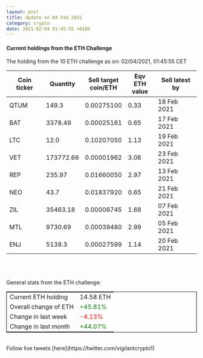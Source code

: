 ```yaml
---
layout: post
title: Update on 04 Feb 2021
category: crypto
date: 2021-02-04 01:45:55 +0100
---
```

<!-- Global site tag (gtag.js) - Google Analytics -->
<script async src="https://www.googletagmanager.com/gtag/js?id=UA-103831149-5"></script>
<script>
  window.dataLayer = window.dataLayer || [];
  function gtag(){dataLayer.push(arguments);}
  gtag('js', new Date());

  gtag('config', 'UA-103831149-5');
</script>


#### Current holdings from the ETH Challenge

The holding from the 10 ETH challenge as on: 02/04/2021, 01:45:55 CET

|Coin ticker|Quantity|Sell target<br>coin/ETH|Eqv ETH<br>value|Sell latest by|
|-----------|--------|-----------|-----------|--------------|
QTUM|149.3|  0.00275100|0.33|18 Feb 2021|
BAT|3378.49|  0.00025161|0.65|17 Feb 2021|
LTC|12.0|  0.10207050|1.13|19 Feb 2021|
VET|173772.66|  0.00001962|3.06|23 Feb 2021|
REP|235.97|  0.01660050|2.97|13 Feb 2021|
NEO|43.7|  0.01837920|0.65|21 Feb 2021|
ZIL|35463.18|  0.00006745|1.68|07 Feb 2021|
MTL|9730.69|  0.00039480|2.99|05 Feb 2021|
ENJ|5138.3|  0.00027599|1.14|20 Feb 2021|

<br>
<br>
<br>
General stats from the ETH challenge:

<table style="border:1px solid black;margin-left:auto;margin-right:auto;">
	<tbody>
	<tr>
		<td>Current ETH holding</td>
		<td>     14.58 ETH</td>
	</tr>
	<tr>
		<td>Overall change of ETH</td>
		<td><font color="green">+45.81%</font></td>
	</tr>
	<tr>
		<td>Change in last week</td>
		<td><font color="red">-4.13%</font></td>
	</tr>
	<tr>
		<td>Change in last month</td>
		<td><font color="green">+44.07%</font></td>
	</tr>
	</tbody>
</table>

<br>
Follow live tweets [here](https://twitter.com/vigilantcrypto1)
<br>
<br>